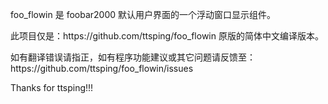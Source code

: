 <p>foo_flowin 是 foobar2000 默认用户界面的一个浮动窗口显示组件。</p>
<p>此项目仅是：https://github.com/ttsping/foo_flowin 原版的简体中文编译版本。</p>
<p>如有翻译错误请指正，如有程序功能建议或其它问题请反馈至：https://github.com/ttsping/foo_flowin/issues</p>
<p>Thanks for ttsping!!!</p>
